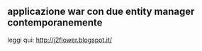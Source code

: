 applicazione war con due entity manager contemporanemente
---------------------------------------------------------------



leggi qui:
http://j2flower.blogspot.it/
